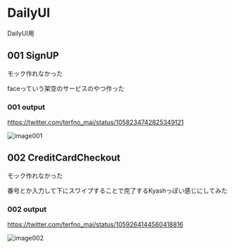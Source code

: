 # DailyUI
DailyUI用

## 001 SignUP
モック作れなかった

faceっていう架空のサービスのやつ作った

### 001 output
https://twitter.com/terfno_mai/status/1058234742825349121

![image001](https://pbs.twimg.com/media/Dq-az41U0AArhCF.jpg)

## 002 CreditCardCheckout
モック作れなかった

番号とか入力して下にスワイプすることで完了するKyashっぽい感じにしてみた

### 002 output
https://twitter.com/terfno_mai/status/1059264144560418816

![image002](https://pbs.twimg.com/media/DrNDB5MVsAAfO7e.png)